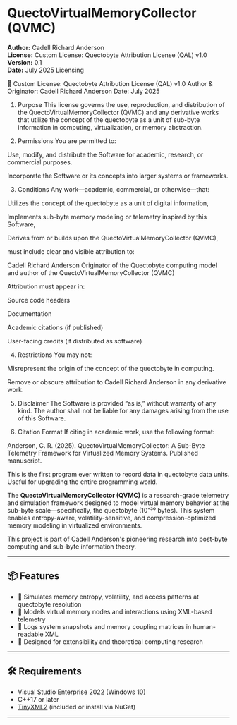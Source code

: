 # QuectoVirtualMemoryCollector (QVMC)

**Author:** Cadell Richard Anderson  
**License:** Custom License: Quectobyte Attribution License (QAL) v1.0
**Version:** 0.1  
**Date:** July 2025 
Licensing 

📜 Custom License: Quectobyte Attribution License (QAL) v1.0
Author & Originator: Cadell Richard Anderson Date: July 2025

1. Purpose
This license governs the use, reproduction, and distribution of the QuectoVirtualMemoryCollector (QVMC) and any derivative works that utilize the concept of the quectobyte as a unit of sub-byte information in computing, virtualization, or memory abstraction.

2. Permissions
You are permitted to:

Use, modify, and distribute the Software for academic, research, or commercial purposes.

Incorporate the Software or its concepts into larger systems or frameworks.

3. Conditions
Any work—academic, commercial, or otherwise—that:

Utilizes the concept of the quectobyte as a unit of digital information,

Implements sub-byte memory modeling or telemetry inspired by this Software,

Derives from or builds upon the QuectoVirtualMemoryCollector (QVMC),

must include clear and visible attribution to:

Cadell Richard Anderson Originator of the Quectobyte computing model and author of the QuectoVirtualMemoryCollector (QVMC)

Attribution must appear in:

Source code headers

Documentation

Academic citations (if published)

User-facing credits (if distributed as software)

4. Restrictions
You may not:

Misrepresent the origin of the concept of the quectobyte in computing.

Remove or obscure attribution to Cadell Richard Anderson in any derivative work.

5. Disclaimer
The Software is provided “as is,” without warranty of any kind. The author shall not be liable for any damages arising from the use of this Software.

6. Citation Format
If citing in academic work, use the following format:

Anderson, C. R. (2025). QuectoVirtualMemoryCollector: A Sub-Byte Telemetry Framework for Virtualized Memory Systems. Published manuscript.

This is the first program ever written to record data in quectobyte data units. Useful for upgrading the entire programming world.

The **QuectoVirtualMemoryCollector (QVMC)** is a research-grade telemetry and simulation framework designed to model virtual memory behavior at the sub-byte scale—specifically, the quectobyte (10⁻³⁰ bytes). This system enables entropy-aware, volatility-sensitive, and compression-optimized memory modeling in virtualized environments.

This project is part of Cadell Anderson's pioneering research into post-byte computing and sub-byte information theory.

---

## 📦 Features

- 🧬 Simulates memory entropy, volatility, and access patterns at quectobyte resolution
- 🧠 Models virtual memory nodes and interactions using XML-based telemetry
- 🧊 Logs system snapshots and memory coupling matrices in human-readable XML
- 🧰 Designed for extensibility and theoretical computing research

---

## 🛠 Requirements

- Visual Studio Enterprise 2022 (Windows 10)
- C++17 or later
- [TinyXML2](https://github.com/leethomason/tinyxml2) (included or install via NuGet)

---
